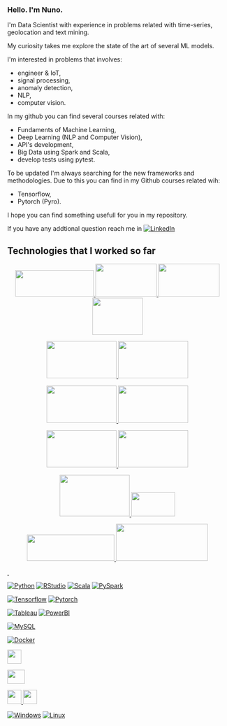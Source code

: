 ### Hello. I'm Nuno.

I'm Data Scientist with experience in problems related with time-series, geolocation and text mining.

My curiosity takes me explore the state of the art of several ML models. 

I'm interested in problems that involves: 
- engineer & IoT,
- signal processing,
- anomaly detection,
- NLP,
- computer vision. 

In my github you can find several courses related with: 
- Fundaments of Machine Learning,
- Deep Learning (NLP and Computer Vision), 
- API's development,
- Big Data using Spark and Scala, 
- develop tests using pytest.

To be updated I'm always searching for the new frameworks and methodologies.
Due to this you can find in my Github courses related wih: 
- Tensorflow, 
- Pytorch (Pyro).

I hope you can find something usefull for you in my repository.

If you have any addtional question reach me in
[![LinkedIn](https://img.shields.io/badge/-Linkedin-blue?style=flat-square&logo=linkedin&link)](https://www.linkedin.com/in/njsdias/) 

## Technologies that I worked so far
<p align="center">
<a href="https://www.python.org/"><img height="60" width="180" src="https://upload.wikimedia.org/wikipedia/commons/f/f8/Python_logo_and_wordmark.svg">
<a href="https://rstudio.com/"><img height="75" width="140" src="https://rstudio.com/wp-content/uploads/2018/10/RStudio-Logo.svg">
<a href="https://www.scala.com/en"><img height="75" width="140" src="https://www.vectorlogo.zone/logos/scala-lang/scala-lang-ar21.svg">    
<a href="https://spark.apache.org/"><img height="85" width="115" src="https://upload.wikimedia.org/wikipedia/commons/f/f3/Apache_Spark_logo.svg">
<p align="center">
<a href="https://www.tensorflow.org/"><img height="85" width="160" src="https://www.vectorlogo.zone/logos/tensorflow/tensorflow-ar21.svg">
<a href="https://www.tensorflow.org/"><img height="85" width="160" src="https://www.vectorlogo.zone/logos/pytorch/pytorch-ar21.svg">
<p align="center">
<a href="https://powerbi.microsoft.com/"><img height="85" width="160" src="https://www.vectorlogo.zone/logos/microsoft_powerbi/microsoft_powerbi-ar21.svg">  
<a href="https://www.tableau.com/"><img height="85" width="160" src="https://upload.wikimedia.org/wikipedia/en/0/06/Tableau_logo.svg">
<p align="center">
<a href="https://www.mysql.com/"><img height="85" width="160" src="https://upload.wikimedia.org/wikipedia/commons/a/a1/PyCharm_Logo.svg">
<a href="https://www.mysql.com/"><img height="85" width="160" src="https://www.vectorlogo.zone/logos/mysql/mysql-horizontal.svg">
<p align="center">
<a href="https://www.docker.com/resources/what-container"><img height="95" width="160" src="https://www.vectorlogo.zone/logos/docker/docker-ar21.svg">
<a href="https://https://aws.amazon.com/"><img height="55" width="100" src="https://upload.wikimedia.org/wikipedia/commons/9/93/Amazon_Web_Services_Logo.svg"> 
<p align="center">
<a href="https://www.microsoft.com/"><img height="60" width="200" src="https://upload.wikimedia.org/wikipedia/commons/8/8d/Windows_darkblue_2012.svg"/>
<a href="https://ubuntu.com/"><img height="85" width="210" src="https://www.vectorlogo.zone/logos/ubuntu/ubuntu-ar21.svg">
<p>&nbsp;</p>

[![Python](https://img.shields.io/badge/-Python-yellow?style=flat-square&logo=Python&link=https://www.python.org/)](https://www.python.org/)
[![RStudio](https://img.shields.io/badge/-RStudio-yellow?style=flat-square&logo=RStudio&link=https://rstudio.com/)](https://rstudio.com/)
[![Scala](https://img.shields.io/badge/-Scala-yellow?style=flat-square&logo=Scala&link=https://www.scala.com/en)](https://www.scala.com/en)
[![PySpark](https://img.shields.io/badge/-PySpark-yellow?style=flat-square&logo=PySpark&link=https://spark.apache.org/)](https://spark.apache.org/)



[![Tensorflow](https://img.shields.io/badge/-Tensorflow-afd0ea?style=flat-square&logo=Tensorflow&linkhttps://www.tensorflow.org/)](https://www.tensorflow.org/)
[![Pytorch](https://img.shields.io/badge/-Pytorch-afd0ea?style=flat-square&logo=Pytorch&link=https://pytorch.org/)](https://pytorch.org/)



[![Tableau](https://img.shields.io/badge/-Tableau-707B7C?style=flat-square&logo=Tableau&link=https://www.tableau.com/)](https://www.tableau.com/)
[![PowerBI](https://img.shields.io/badge/-PowerBi-707B7C?style=flat-square&logo=PowerBi&link=https://powerbi.microsoft.com/)](https://powerbi.microsoft.com/)



[![MySQL](https://img.shields.io/badge/-MySQL-BB8FCE?style=flat-square&logo=MySQL&link=https://www.mysql.com/)](https://www.mysql.com/)



[![Docker](https://img.shields.io/badge/-Docker-A3E4D7?style=flat-square&logo=Docker&link=https://www.docker.com/resources/what-container)](https://www.docker.com/resources/what-container)


<a href="https://www.docker.com/resources/what-container"><img height="32" width="32" src="https://devicons.github.io/devicon/devicon.git/icons/docker/docker-original-wordmark.svg">

<a href="https://https://aws.amazon.com/"><img height="32" width="40" src="https://upload.wikimedia.org/wikipedia/commons/thumb/9/93/Amazon_Web_Services_Logo.svg/320px-Amazon_Web_Services_Logo.svg.png"> 

<a href="https://https://aws.amazon.com/"><img height="32" width="32" src="https://simpleicons.org/icons/amazonaws.svg"> <a href="https://www.jetbrains.com/pycharm/"><img height="32" width="32" src="https://simpleicons.org/icons/pycharm.svg">


[![Windows](https://img.shields.io/badge/-Windows-black?style=flat-square&logo=Windows&link=https://www.microsoft.com/)](https://www.microsoft.com/)
[![Linux](https://img.shields.io/badge/-Linux-black?style=flat-square&logo=Linux&link=https://github.com/njsdias/)](https://github.com/njsdias/)


<!--
**njsdias/njsdias** is a ✨ _special_ ✨ repository because its `README.md` (this file) appears on your GitHub profile.

Here are some ideas to get you started:

- 🔭 I’m currently working on ...
- 🌱 I’m currently learning ...
- 👯 I’m looking to collaborate on ...
- 🤔 I’m looking for help with ...
- 💬 Ask me about ...
- 📫 How to reach me: ...
- 😄 Pronouns: ...
- ⚡ Fun fact: ...
-->
